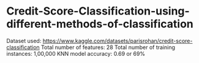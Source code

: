 # Credit-Score-Classification-using-different-methods-of-classification

Dataset used: https://www.kaggle.com/datasets/parisrohan/credit-score-classification
Total number of features: 28
Total number of training instances: 1,00,000
KNN model accuracy: 0.69 or 69%
